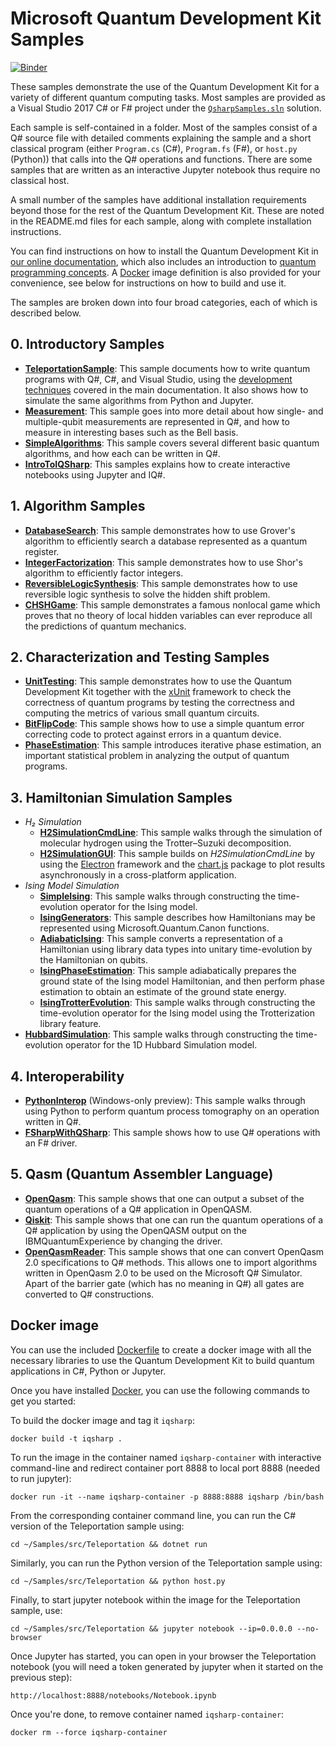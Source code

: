 ﻿# Microsoft Quantum Development Kit Samples #
 [![Binder](https://mybinder.org/badge_logo.svg)](https://mybinder.org/v2/gh/Microsoft/Quantum/master)

These samples demonstrate the use of the Quantum Development Kit for a variety of different quantum computing tasks.
Most samples are provided as a Visual Studio 2017 C# or F# project under the [`QsharpSamples.sln`](./Samples/QsharpSamples.sln) solution.

Each sample is self-contained in a folder. Most of the samples consist of a Q# source file with detailed comments explaining the sample and a short classical program (either `Program.cs` (C#), `Program.fs` (F#), or `host.py` (Python)) that calls into the Q# operations and functions. 
There are some samples that are written as an interactive Jupyter notebook thus require no classical host.

A small number of the samples have additional installation requirements beyond those for the rest of the Quantum Development Kit.
These are noted in the README.md files for each sample, along with complete installation instructions.

You can find instructions on how to install the Quantum Development Kit in [our online documentation](https://docs.microsoft.com/en-us/quantum/install-guide/), which also includes
an introduction to [quantum programming concepts](https://docs.microsoft.com/en-us/quantum/concepts/). A [Docker](https://docs.docker.com/install/) image definition is also provided for your convenience, see below
for instructions on how to build and use it.

The samples are broken down into four broad categories, each of which is described below.

## 0. Introductory Samples ##

- **[TeleportationSample](./Samples/src/Teleportation/)**:
  This sample documents how to write quantum programs with Q#, C#, and Visual Studio, using the [development techniques](https://docs.microsoft.com/quantum/quantum-devguide-1-intro) covered in the main documentation.
  It also shows how to simulate the same algorithms from Python and Jupyter.
- **[Measurement](./Samples/src/Measurement)**:
  This sample goes into more detail about how single- and multiple-qubit measurements are represented in Q#, and how to measure in interesting bases such as the Bell basis.
- **[SimpleAlgorithms](./Samples/src/SimpleAlgorithms)**:
  This sample covers several different basic quantum algorithms, and how each can be written in Q#.
- **[IntroToIQSharp](./Samples/src/IntroToIQSharp)**:
  This samples explains how to create interactive notebooks using Jupyter and IQ#.

## 1. Algorithm Samples ##

- **[DatabaseSearch](./Samples/src/DatabaseSearch)**:
  This sample demonstrates how to use Grover's algorithm to efficiently search a database represented as a quantum register.
- **[IntegerFactorization](./Samples/src/IntegerFactorization)**:
  This sample demonstrates how to use Shor's algorithm to efficiently factor integers.
- **[ReversibleLogicSynthesis](./Samples/src/ReversibleLogicSynthesis)**:
  This sample demonstrates how to use reversible logic synthesis to solve the hidden shift problem.
- **[CHSHGame](./Samples/src/CHSHGame)**:
  This sample demonstrates a famous nonlocal game which proves that no theory of local hidden variables can ever reproduce all the predictions of quantum mechanics.

## 2. Characterization and Testing Samples ##

- **[UnitTesting](./Samples/src/UnitTesting)**:
  This sample demonstrates how to use the Quantum Development Kit together with the [xUnit](https://xunit.github.io/) framework to check the correctness of quantum programs by testing the correctness and computing the metrics of various small quantum circuits.
- **[BitFlipCode](./Samples/src/BitFlipCode)**:
  This sample shows how to use a simple quantum error correcting code to protect against errors in a quantum device.
- **[PhaseEstimation](./Samples/src/PhaseEstimation)**:
  This sample introduces iterative phase estimation, an important statistical problem in analyzing the output of quantum programs.

## 3. Hamiltonian Simulation Samples ##

- *H₂ Simulation*
  - **[H2SimulationCmdLine](./Samples/src/H2SimulationCmdLine)**:
      This sample walks through the simulation of molecular hydrogen using the Trotter–Suzuki decomposition.
  - **[H2SimulationGUI](./Samples/src/H2SimulationGUI)**:
      This sample builds on *H2SimulationCmdLine* by using the [Electron](https://electronjs.org/) framework and the [chart.js](http://www.chartjs.org/) package to plot results asynchronously in a cross-platform application.
- *Ising Model Simulation*
  - **[SimpleIsing](./Samples/src/SimpleIsing)**: This sample walks through constructing the time-evolution operator for the Ising model.
  - **[IsingGenerators](./Samples/src/IsingGenerators)**: This sample describes how Hamiltonians may be represented using Microsoft.Quantum.Canon functions.
  - **[AdiabaticIsing](./Samples/src/AdiabaticIsing)**: This sample converts a representation of a Hamiltonian using library data types into unitary time-evolution by the Hamiltonian on qubits.
  - **[IsingPhaseEstimation](./Samples/src/IsingPhaseEstimation)**: This sample adiabatically prepares the ground state of the Ising model Hamiltonian, and then perform phase estimation to obtain an estimate of the ground state energy. 
  - **[IsingTrotterEvolution](./Samples/src/IsingTrotterEvolution)**: This sample walks through constructing the time-evolution operator for the Ising model using the Trotterization library feature.
- **[HubbardSimulation](./Samples/src/HubbardSimulation)**: This sample walks through constructing the time-evolution operator for the 1D Hubbard Simulation model.

## 4. Interoperability ##

- **[PythonInterop](./Samples/src/PythonInterop)** (Windows-only preview):
  This sample walks through using Python to perform quantum process tomography on an operation written in Q#.
- **[FSharpWithQSharp](./Samples/src/FSharpWithQSharp)**:
  This sample shows how to use Q# operations with an F# driver.
 
## 5. Qasm (Quantum Assembler Language) ##

- **[OpenQasm](./Samples/src/OpenQasm)**:
  This sample shows that one can output a subset of the quantum operations of a Q# application in OpenQASM.
- **[Qiskit](./Samples/src/Qiskit)**:
  This sample shows that one can run the quantum operations of a Q# application by using the OpenQASM output on the IBMQuantumExperience by changing the driver.
- **[OpenQasmReader](./Samples/src/OpenQasmReader)**:
  This sample shows that one can convert OpenQasm 2.0 specifications to Q# methods. This allows one to import algorithms written in OpenQasm 2.0 to be used on the Microsoft Q# Simulator. Apart of the barrier gate (which has no meaning in Q#) all gates are converted to Q# constructions.

## Docker image

You can use the included [Dockerfile](./Dockerfile) to create a docker image 
with all the necessary libraries to use the Quantum Development Kit to build
quantum applications in C#, Python or Jupyter.

Once you have installed [Docker](https://docs.docker.com/install/), you can
use the following commands to get you started:

To build the docker image and tag it `iqsharp`:
```
docker build -t iqsharp .
```

To run the image in the container named `iqsharp-container` with interactive command-line and 
redirect container port 8888 to local port 8888 (needed to run jupyter):
```
docker run -it --name iqsharp-container -p 8888:8888 iqsharp /bin/bash
```

From the corresponding container command line, you can run the C# version of the Teleportation sample using: 
```
cd ~/Samples/src/Teleportation && dotnet run
```

Similarly, you can run the Python version of the Teleportation sample using: 
```
cd ~/Samples/src/Teleportation && python host.py
```

Finally, to start jupyter notebook within the image for the Teleportation sample, use:
```
cd ~/Samples/src/Teleportation && jupyter notebook --ip=0.0.0.0 --no-browser 
```

Once Jupyter has started, you can open in your browser the Teleportation notebook (you
will need a token generated by jupyter when it started on the previous step):
```
http://localhost:8888/notebooks/Notebook.ipynb
```

Once you're done, to remove container named `iqsharp-container`:
```
docker rm --force iqsharp-container
```
